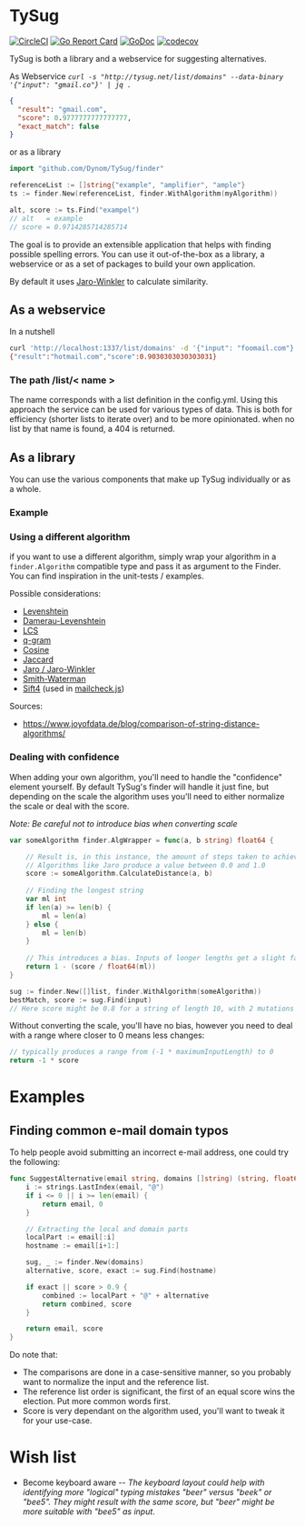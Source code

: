 # TySug
[![CircleCI](https://circleci.com/gh/Dynom/TySug.svg?style=svg)](https://circleci.com/gh/Dynom/TySug)
[![Go Report Card](https://goreportcard.com/badge/github.com/Dynom/TySug)](https://goreportcard.com/report/github.com/Dynom/TySug)
[![GoDoc](https://godoc.org/github.com/Dynom/TySug?status.svg)](https://godoc.org/github.com/Dynom/TySug)
[![codecov](https://codecov.io/gh/Dynom/TySug/branch/master/graph/badge.svg)](https://codecov.io/gh/Dynom/TySug)

TySug is both a library and a webservice for suggesting alternatives.

As Webservice
_`curl -s "http://tysug.net/list/domains" --data-binary '{"input": "gmail.co"}' | jq .`_
```json
{
  "result": "gmail.com",
  "score": 0.9777777777777777,
  "exact_match": false
}
```

or as a library
```go
import "github.com/Dynom/TySug/finder"
```
```go
referenceList := []string{"example", "amplifier", "ample"}
ts := finder.New(referenceList, finder.WithAlgorithm(myAlgorithm))

alt, score := ts.Find("exampel")
// alt   = example
// score = 0.9714285714285714 
```

The goal is to provide an extensible application that helps with finding possible spelling errors. You can use it 
out-of-the-box as a library, a webservice or as a set of packages to build your own application.

By default it uses [Jaro-Winkler](https://en.wikipedia.org/wiki/Jaro%E2%80%93Winkler_distance) to calculate similarity.

## As a webservice

In a nutshell
```bash
curl 'http://localhost:1337/list/domains' -d '{"input": "foomail.com"}'
{"result":"hotmail.com","score":0.9030303030303031}
```

### The path /list/< name >
The name corresponds with a list definition in the config.yml. Using this approach the service can be used for various 
types of data. This is both for efficiency (shorter lists to iterate over) and to be more opinionated. when no list by 
that name is found, a 404 is returned.


## As a library
You can use the various components that make up TySug individually or as a whole.

### Example


### Using a different algorithm
if you want to use a different algorithm, simply wrap your algorithm in a `finder.Algorithm` compatible type and pass 
it as argument to the Finder. You can find inspiration in the unit-tests / examples.

Possible considerations:
 - [Levenshtein](https://en.wikipedia.org/wiki/Levenshtein_distance)
 - [Damerau-Levenshtein](https://en.wikipedia.org/wiki/Damerau%E2%80%93Levenshtein_distance)
 - [LCS](https://en.wikipedia.org/wiki/Longest_common_subsequence_problem)
 - [q-gram](https://en.wikipedia.org/wiki/N-gram)
 - [Cosine](https://en.wikipedia.org/wiki/Cosine_similarity)
 - [Jaccard](https://en.wikipedia.org/wiki/Jaccard_index)
 - [Jaro / Jaro-Winkler](https://en.wikipedia.org/wiki/Jaro%E2%80%93Winkler_distance)
 - [Smith-Waterman](https://en.wikipedia.org/wiki/Smith%E2%80%93Waterman_algorithm)
 - [Sift4](https://siderite.blogspot.com/2014/11/super-fast-and-accurate-string-distance.html) (used in [mailcheck.js](https://github.com/mailcheck/mailcheck))
 
Sources:
 - https://www.joyofdata.de/blog/comparison-of-string-distance-algorithms/

### Dealing with confidence
When adding your own algorithm, you'll need to handle the "confidence" element yourself. By default TySug's finder will 
handle it just fine, but depending on the scale the algorithm uses you'll need to either normalize the scale or deal 
with the score. 

_Note: Be careful not to introduce bias when converting scale_
```go
var someAlgorithm finder.AlgWrapper = func(a, b string) float64 {

    // Result is, in this instance, the amount of steps taken to achieve equality
    // Algorithms like Jaro produce a value between 0.0 and 1.0
    score := someAlgorithm.CalculateDistance(a, b)
    
    // Finding the longest string
    var ml int
    if len(a) >= len(b) {
        ml = len(a)
    } else {
        ml = len(b)
    }
    
    // This introduces a bias. Inputs of longer lengths get a slight favour over shorter ones, causing deletions to weigh less.
    return 1 - (score / float64(ml))
}

sug := finder.New([]list, finder.WithAlgorithm(someAlgorithm))
bestMatch, score := sug.Find(input)
// Here score might be 0.8 for a string of length 10, with 2 mutations
```

Without converting the scale, you'll have no bias, however you need to deal with a range where closer to 0 means less changes:
```go
// typically produces a range from (-1 * maximumInputLength) to 0
return -1 * score
```

# Examples
## Finding common e-mail domain typos
To help people avoid submitting an incorrect e-mail address, one could try the following:

```go
func SuggestAlternative(email string, domains []string) (string, float64) {
    i := strings.LastIndex(email, "@")
    if i <= 0 || i >= len(email) {
        return email, 0
    }

    // Extracting the local and domain parts
    localPart := email[:i]
    hostname := email[i+1:]

    sug, _ := finder.New(domains)
    alternative, score, exact := sug.Find(hostname)

    if exact || score > 0.9 {
        combined := localPart + "@" + alternative
        return combined, score
    }

    return email, score
}
```

Do note that:
 - The comparisons are done in a case-sensitive manner, so you probably want to normalize the input and the
   reference list.
 - The reference list order is significant, the first of an equal score wins the election. Put more common words first.
 - Score is very dependant on the algorithm used, you'll want to tweak it for your use-case.
 
 
# Wish list

- Become keyboard aware -- _The keyboard layout could help with identifying more "logical" typing mistakes 
  "beer" versus "beek" or "bee5". They might result with the same score, but "beer" might be more suitable with "bee5" 
  as input_.
